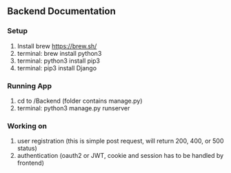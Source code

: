 ## Backend Documentation

### Setup
1. Install brew https://brew.sh/
2. terminal: brew install python3
3. terminal: python3 install pip3
4. terminal: pip3 install Django

### Running App
1. cd to /Backend (folder contains manage.py)
2. terminal: python3 manage.py runserver

### Working on
1. user registration (this is simple post request, will return 200, 400, or 500 status)
2. authentication (oauth2 or JWT, cookie and session has to be handled by frontend)